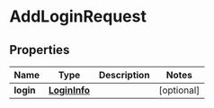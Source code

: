 

# AddLoginRequest


## Properties

| Name | Type | Description | Notes |
|------------ | ------------- | ------------- | -------------|
|**login** | [**LoginInfo**](LoginInfo.md) |  |  [optional] |



